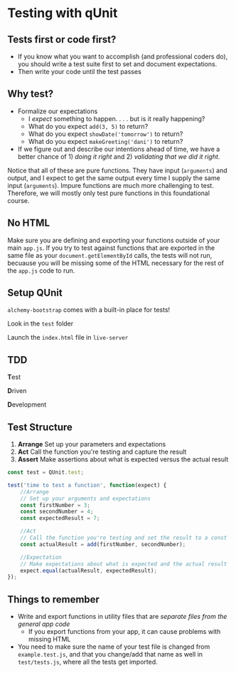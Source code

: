 Testing with qUnit
===

## Tests first or code first?
- If you know what you want to accomplish (and professional coders do), you should write a test suite first to set and document expectations.
- Then write your code until the test passes

## Why test?

- Formalize our expectations
    - I _expect_ something to happen. . . . but is it really happening?
    - What do you expect `add(3, 5)` to return?
    - What do you expect `showDate('tomorrow')` to return?
    - What do you expect `makeGreeting('dani')` to return?
- If we figure out and describe our intentions ahead of time, we have a better chance of 1) _doing it right_ and 2) _validating that we did it right_.

Notice that all of these are pure functions. They have input (`arguments`) and output, and I expect to get the same output every time I supply the same input (`arguments`). Impure functions are much more challenging to test. Therefore, we will mostly only test pure functions in this foundational course.

## No HTML

Make sure you are defining and exporting your functions outside of your main `app.js`. If you try to test against functions that are exported in the same file as your `document.getElementById` calls, the tests will not run, becuause you will be missing some of the HTML necessary for the rest of the `app.js` code to run.

## Setup QUnit

`alchemy-bootstrap` comes with a built-in place for tests!

Look in the `test` folder

Launch the `index.html` file in `live-server`

## TDD

**T**est

**D**riven 

**D**evelopment

## Test Structure

1. **Arrange** Set up your parameters and expectations
1. **Act** Call the function you're testing and capture the result
1. **Assert** Make assertions about what is expected versus the actual result


```js
const test = QUnit.test;

test('time to test a function', function(expect) {
    //Arrange
    // Set up your arguments and expectations
    const firstNumber = 3;
    const secondNumber = 4;
    const expectedResult = 7;

    //Act 
    // Call the function you're testing and set the result to a const
    const actualResult = add(firstNumber, secondNumber);

    //Expectation
    // Make expectations about what is expected and the actual result
    expect.equal(actualResult, expectedResult);
});
```

## Things to remember
- Write and export functions in utility files that are _separate files from the general app code_
    - If you export functions from your app, it can cause problems with missing HTML
- You need to make sure the name of your test file is changed from `example.test.js`, and that you change/add that name as well in `test/tests.js`, where all the tests get imported.